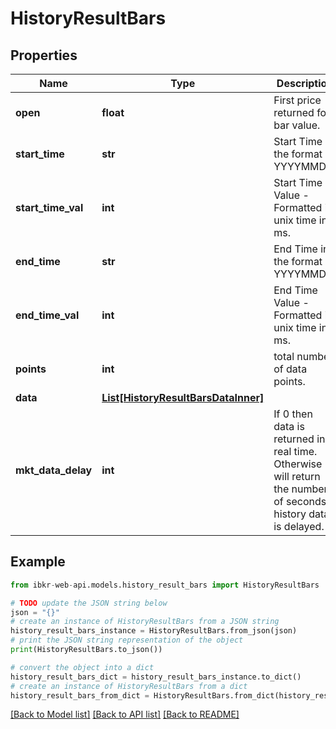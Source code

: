# HistoryResultBars


## Properties

Name | Type | Description | Notes
------------ | ------------- | ------------- | -------------
**open** | **float** | First price returned for bar value. | [optional] 
**start_time** | **str** | Start Time in the format YYYYMMDD. | [optional] 
**start_time_val** | **int** | Start Time Value - Formatted in unix time in ms. | [optional] 
**end_time** | **str** | End Time in the format YYYYMMDD. | [optional] 
**end_time_val** | **int** | End Time Value - Formatted in unix time in ms. | [optional] 
**points** | **int** | total number of data points. | [optional] 
**data** | [**List[HistoryResultBarsDataInner]**](HistoryResultBarsDataInner.md) |  | [optional] 
**mkt_data_delay** | **int** | If 0 then data is returned in real time. Otherwise will return the number of seconds history data is delayed. | [optional] 

## Example

```python
from ibkr-web-api.models.history_result_bars import HistoryResultBars

# TODO update the JSON string below
json = "{}"
# create an instance of HistoryResultBars from a JSON string
history_result_bars_instance = HistoryResultBars.from_json(json)
# print the JSON string representation of the object
print(HistoryResultBars.to_json())

# convert the object into a dict
history_result_bars_dict = history_result_bars_instance.to_dict()
# create an instance of HistoryResultBars from a dict
history_result_bars_from_dict = HistoryResultBars.from_dict(history_result_bars_dict)
```
[[Back to Model list]](../README.md#documentation-for-models) [[Back to API list]](../README.md#documentation-for-api-endpoints) [[Back to README]](../README.md)



